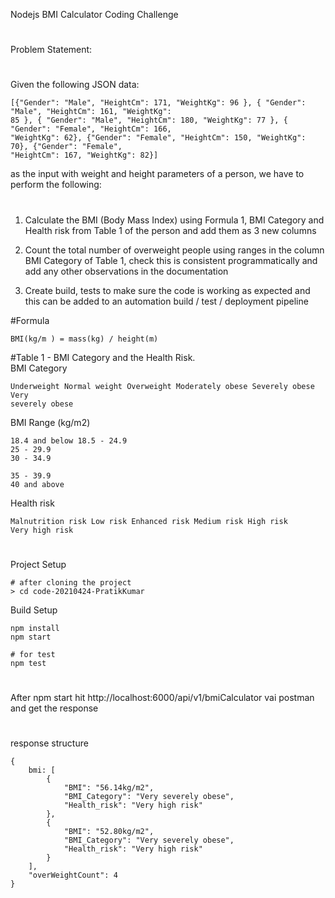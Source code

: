 Nodejs BMI Calculator Coding Challenge

#

Problem Statement:

#

Given the following JSON data:<br />

```
[{"Gender": "Male", "HeightCm": 171, "WeightKg": 96 }, { "Gender": "Male", "HeightCm": 161, "WeightKg":
85 }, { "Gender": "Male", "HeightCm": 180, "WeightKg": 77 }, { "Gender": "Female", "HeightCm": 166,
"WeightKg": 62}, {"Gender": "Female", "HeightCm": 150, "WeightKg": 70}, {"Gender": "Female",
"HeightCm": 167, "WeightKg": 82}]
```

as the input with weight and height parameters of a person,
we have to perform the following:

#

1. Calculate the BMI (Body Mass Index) using Formula 1, BMI Category and Health
   risk from Table 1 of the person and add them as 3 new columns <br/>

2. Count the total number of overweight people using ranges in the column BMI
   Category of Table 1, check this is consistent programmatically and add any other
   observations in the documentation <br/>

3. Create build, tests to make sure the code is working as expected and this can be
   added to an automation build / test / deployment pipeline <br/>

#Formula

```
BMI(kg/m ) = mass(kg) / height(m)
```

#Table 1 - BMI Category and the Health Risk. <br/>
BMI Category

```
Underweight Normal weight Overweight Moderately obese Severely obese Very
severely obese
```

BMI Range (kg/m2)

```
18.4 and below 18.5 - 24.9
25 - 29.9
30 - 34.9

35 - 39.9
40 and above
```

Health risk

```
Malnutrition risk Low risk Enhanced risk Medium risk High risk
Very high risk
```

#

#

Project Setup

```
# after cloning the project
> cd code-20210424-PratikKumar

```

Build Setup

```
npm install
npm start

# for test
npm test
```

#

After npm start hit http://localhost:6000/api/v1/bmiCalculator vai postman and get the response

#

response structure

```
{
    bmi: [
        {
            "BMI": "56.14kg/m2",
            "BMI_Category": "Very severely obese",
            "Health_risk": "Very high risk"
        },
        {
            "BMI": "52.80kg/m2",
            "BMI_Category": "Very severely obese",
            "Health_risk": "Very high risk"
        }
    ],
    "overWeightCount": 4
}
```
